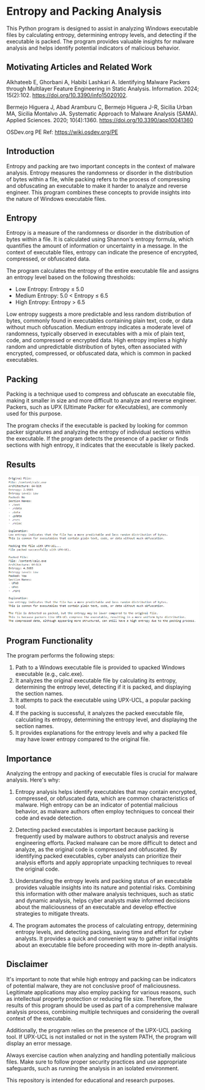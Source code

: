 # Entropy and Packing Analysis

This Python program is designed to assist in analyzing Windows executable files by calculating entropy, determining entropy levels, and detecting if the executable is packed. The program provides valuable insights for malware analysis and helps identify potential indicators of malicious behavior.

## Motivating Articles and Related Work
Alkhateeb E, Ghorbani A, Habibi Lashkari A. Identifying Malware Packers through Multilayer Feature Engineering in Static Analysis. Information. 2024; 15(2):102. https://doi.org/10.3390/info15020102.

Bermejo Higuera J, Abad Aramburu C, Bermejo Higuera J-R, Sicilia Urban MA, Sicilia Montalvo JA. Systematic Approach to Malware Analysis (SAMA). Applied Sciences. 2020; 10(4):1360. https://doi.org/10.3390/app10041360

OSDev.org PE Ref: https://wiki.osdev.org/PE

## Introduction
Entropy and packing are two important concepts in the context of malware analysis. Entropy measures the randomness or disorder in the distribution of bytes within a file, while packing refers to the process of compressing and obfuscating an executable to make it harder to analyze and reverse engineer. This program combines these concepts to provide insights into the nature of Windows executable files.

## Entropy
Entropy is a measure of the randomness or disorder in the distribution of bytes within a file. It is calculated using Shannon's entropy formula, which quantifies the amount of information or uncertainty in a message. In the context of executable files, entropy can indicate the presence of encrypted, compressed, or obfuscated data.

The program calculates the entropy of the entire executable file and assigns an entropy level based on the following thresholds:
- Low Entropy: Entropy ≤ 5.0
- Medium Entropy: 5.0 < Entropy ≤ 6.5
- High Entropy: Entropy > 6.5

Low entropy suggests a more predictable and less random distribution of bytes, commonly found in executables containing plain text, code, or data without much obfuscation. Medium entropy indicates a moderate level of randomness, typically observed in executables with a mix of plain text, code, and compressed or encrypted data. High entropy implies a highly random and unpredictable distribution of bytes, often associated with encrypted, compressed, or obfuscated data, which is common in packed executables.

## Packing
Packing is a technique used to compress and obfuscate an executable file, making it smaller in size and more difficult to analyze and reverse engineer. Packers, such as UPX (Ultimate Packer for eXecutables), are commonly used for this purpose.

The program checks if the executable is packed by looking for common packer signatures and analyzing the entropy of individual sections within the executable. If the program detects the presence of a packer or finds sections with high entropy, it indicates that the executable is likely packed.

## Results
![Program Output](https://github.com/ericyoc/win_entropy_packing/blob/main/results.jpg)

## Program Functionality
The program performs the following steps:

1. Path to a Windows executable file is provided to upacked Windows executable (e.g., calc.exe).
2. It analyzes the original executable file by calculating its entropy, determining the entropy level, detecting if it is packed, and displaying the section names.
3. It attempts to pack the executable using UPX-UCL, a popular packing tool.
4. If the packing is successful, it analyzes the packed executable file, calculating its entropy, determining the entropy level, and displaying the section names.
5. It provides explanations for the entropy levels and why a packed file may have lower entropy compared to the original file.

## Importance
Analyzing the entropy and packing of executable files is crucial for malware analysis. Here's why:

1. Entropy analysis helps identify executables that may contain encrypted, compressed, or obfuscated data, which are common characteristics of malware. High entropy can be an indicator of potential malicious behavior, as malware authors often employ techniques to conceal their code and evade detection.

2. Detecting packed executables is important because packing is frequently used by malware authors to obstruct analysis and reverse engineering efforts. Packed malware can be more difficult to detect and analyze, as the original code is compressed and obfuscated. By identifying packed executables, cyber analysts can prioritize their analysis efforts and apply appropriate unpacking techniques to reveal the original code.

3. Understanding the entropy levels and packing status of an executable provides valuable insights into its nature and potential risks. Combining this information with other malware analysis techniques, such as static and dynamic analysis, helps cyber analysts make informed decisions about the maliciousness of an executable and develop effective strategies to mitigate threats.

4. The program automates the process of calculating entropy, determining entropy levels, and detecting packing, saving time and effort for cyber analysts. It provides a quick and convenient way to gather initial insights about an executable file before proceeding with more in-depth analysis.

## Disclaimer
It's important to note that while high entropy and packing can be indicators of potential malware, they are not conclusive proof of maliciousness. Legitimate applications may also employ packing for various reasons, such as intellectual property protection or reducing file size. Therefore, the results of this program should be used as part of a comprehensive malware analysis process, combining multiple techniques and considering the overall context of the executable.

Additionally, the program relies on the presence of the UPX-UCL packing tool. If UPX-UCL is not installed or not in the system PATH, the program will display an error message.

Always exercise caution when analyzing and handling potentially malicious files. Make sure to follow proper security practices and use appropriate safeguards, such as running the analysis in an isolated environment.

This repository is intended for educational and research purposes.
